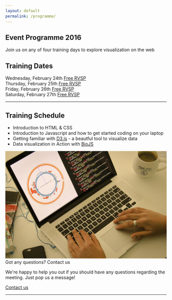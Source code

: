 ```yaml
---
layout: default
permalink: /programme/
---
```

<section class="blue lighten-3">
  <div class="container">
    <div class="row">
      <div class="uppercase col s12 white-text">
          <h1>Event Programme 2016</h1>
      </div>
    </div>
  </div>
</section>
<section class="blue lighten-3 white-text">
	<div class="container">
		<div class="row">
			<div class="col s12">
				<p class="subheader">Join us on any of four training days to explore
				visualization on the web</p>
			</div>
		</div>
	</div>
</section>
<section class="container">
  <article>
    <div class="row">
      <div class="col s12">
        <h2>Training Dates</h2>
          <div class="row">
            <div class="col s12 m6">
              Wednesday, February 24th <a class="btn tertiary-bg uppercase right" href="#" target="_blank">Free RVSP</a>
            </div>
          </div>
          <div class="row">
            <div class="col s12 m6">
              Thursday, February 25th <a class="btn tertiary-bg uppercase right" href="#" target="_blank">Free RVSP</a>
            </div>
          </div>
          <div class="row">
            <div class="col s12 m6">
              Friday, February 26th <a class="btn tertiary-bg uppercase right" href="#" target="_blank">Free RVSP</a>
            </div>
          </div>
          <div class="row">
            <div class="col s12 m6">
              Saturday, February 27th <a class="btn tertiary-bg uppercase right" href="#" target="_blank">Free RVSP</a>
            </div>
          </div>
        </ul>
      </div>
    </div>
    <hr/>
    <section class="padded">
    <div class="row">
      <div class="col s12 m8">
        <h2>Training Schedule</h2>
        <ul>
          <li class="mt-1">Introduction to HTML &amp; CSS</li>
          <li class="mt-1">Introduction to Javascript and how to get started coding on your laptop</li>
          <li class="mt-1">Getting familiar with <a href="http://d3js.org/" target="dthree">D3.js</a> - a beautful tool to visualize data</li>
          <li class="mt-1">Data visualization in Action with <a href="http://www.biojs.net" target="biojs">BioJS</a></li>
        </ul>
      </div>
      <div class="col s12 m4">
          <div class="card blue lighten-3">
            <div class="card-image">
              <img src="/media/contact-us.jpg"/>
              <span class="card-title primary-color">Got any questions? Contact us</span>
            </div>
            <div class="card-content">
              <p class="white-text">We're happy to help you out if you should have any questions regarding the meeting. 
              Just pop us a message!</p>
            </div>
            <div class="card-action">
              <a href="/contact">Contact us</a>
            </div>
          </div>
      </div>
    </div>
    </section>
    <hr />
  </article>
</section>
